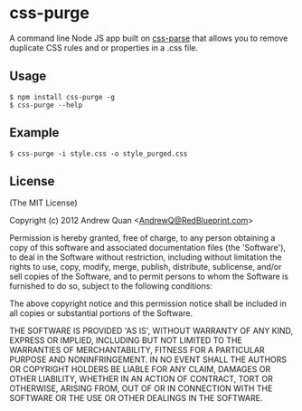 css-purge
=========

A command line Node JS app built on [css-parse](https://github.com/visionmedia/css-parse) that allows you to remove duplicate CSS rules and or properties in a .css file.


Usage
-----

    $ npm install css-purge -g
    $ css-purge --help

Example
-----
	$ css-purge -i style.css -o style_purged.css


License
-----

(The MIT License)

Copyright (c) 2012 Andrew Quan &lt;AndrewQ@RedBlueprint.com&gt;

Permission is hereby granted, free of charge, to any person obtaining
a copy of this software and associated documentation files (the
'Software'), to deal in the Software without restriction, including
without limitation the rights to use, copy, modify, merge, publish,
distribute, sublicense, and/or sell copies of the Software, and to
permit persons to whom the Software is furnished to do so, subject to
the following conditions:

The above copyright notice and this permission notice shall be
included in all copies or substantial portions of the Software.

THE SOFTWARE IS PROVIDED 'AS IS', WITHOUT WARRANTY OF ANY KIND,
EXPRESS OR IMPLIED, INCLUDING BUT NOT LIMITED TO THE WARRANTIES OF
MERCHANTABILITY, FITNESS FOR A PARTICULAR PURPOSE AND NONINFRINGEMENT.
IN NO EVENT SHALL THE AUTHORS OR COPYRIGHT HOLDERS BE LIABLE FOR ANY
CLAIM, DAMAGES OR OTHER LIABILITY, WHETHER IN AN ACTION OF CONTRACT,
TORT OR OTHERWISE, ARISING FROM, OUT OF OR IN CONNECTION WITH THE
SOFTWARE OR THE USE OR OTHER DEALINGS IN THE SOFTWARE.